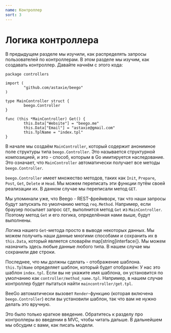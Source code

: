```yaml
---
name: Контроллер
sort: 3
---
```


# Логика контроллера

В предыдущем разделе мы изучили, как распределять запросы пользователей по контроллерам. В этом разделе мы изучим, как создавать контроллер. Давайте начнём с этого кода:

```
package controllers

import (
        "github.com/astaxie/beego"
)

type MainController struct {
        beego.Controller
}

func (this *MainController) Get() {
        this.Data["Website"] = "beego.me"
        this.Data["Email"] = "astaxie@gmail.com"
        this.TplName = "index.tpl"
}
```

В начале мы создаём `MainController`, который содержит анонимное поле структуры типа `beego.Controller`. Это называется структурной композицией, и это - способ, которым в Go имитируется наследование. Это означает, что `MainController` автоматически получает все методы `beego.Controller`.

`beego.Controller` имеет множество методов, таких как `Init`, `Prepare`, `Post`, `Get`, `Delete` и `Head`. Мы можем переписать эти функции путём своей реализации их. В данном случае мы переписали метод `GET`.

Мы упоминали уже, что Beego - REST-фреймворк, так что наши запросы будут запускать по умолчанию метод `req.Method`. Например, если браузер посылает запрос `GET`, выполнится метод `Get` из `MainController`. Поэтому метод `Get` и его логика, определённая нами выше, будут выполнены.

Логика нашего `Get`-метода просто в выводе некоторых данных. Мы можем получить наши данные многими способами и сохранить их в `this.Data`, который является словарём map[string]interface{}. Мы можем назначить здесь любые данные любого типа. В нашем случае мы сохранили две строки.

Последнее, что мы должны сделать - отображение шаблона. `this.TplName` определяет шаблон, который будет отображён: У нас это шаблон `index.tpl`. Если вы не укажите имя шаблона, он установится по умолчанию как `controller/method_name.tpl`. Например, в нашем случае контроллер будет пытаться найти `maincontroller/get.tpl`.

BeeGo автоматически вызовет `Render`-функцию (которая включена `beego.Controller`) если вы установили шаблон, так что вам не нужно делать это вручную.

Это было только краткое введение. Обратитесь к разделу про контроллеры во введении в MVC, чтобы читать дальше. В дальнейшем мы обсудим с вами, как писать модели.
